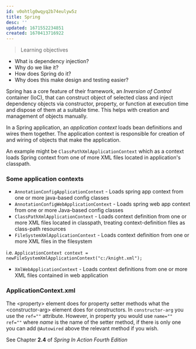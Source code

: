 ```yaml
---
id: v0ohtlg0wqyq2b74eulyw5z
title: Spring
desc: ''
updated: 1671552234851
created: 1670413716922
---
```

> Learning objectives
- What is dependency injection?
- Why do we like it?
- How does Spring do it?
- Why does this make design and testing easier?

Spring has a core feature of their framework, an *Inversion of Control* container (IoC), that can construct object of selected class and inject dependency objects via constructor, property, or function at execution time and dispose of them at a suitable time. 
This helps with creation and management of objects manually.

In a Spring application, an *application context* loads bean definitions and wires them together.
The application context is responsible for creation of and wiring of objects that make the application.

An example might be `ClassPathXmlApplicationContext` which as a context loads Spring context from one of more XML files located in application's classpath.

### Some application contexts
- `AnnotationConfigApplicationContext` - Loads spring app context from one or more java-based config classes
- `AnnotationConfigWebApplicationContext` - Loads spring web app context from one or more Java-based config classes
- `ClassPathXmlApplicationContext` - Loads context definition from one or more XML files located in classpath, treating context-definition files as class-path resources
- `FileSystemXmlApplicationContext` - Loads context definition from one or more XML files in the filesystem

i.e. `ApplicationContext context = newFileSystemXmlApplicationContext("c:/knight.xml");`
- `XmlWebApplicationContext` - Loads context definitions from one or more XML files contained in web application


### ApplicationContext.xml
The <property\> element does for property setter methods what the <constructor-arg\> element does for constructors.
In `constructor-arg` you use the `ref=""` attribute. 
However, in property you would use `name="" ref=""` where *name* is the name of the setter method, if there is only one you can add `@Autowired` above the relevant method if you wish.

See Chapter **2.4** of *Spring In Action Fourth Edition*